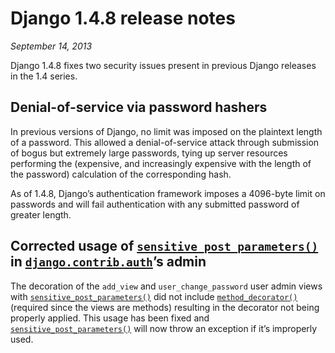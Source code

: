 # Django 1.4.8 release notes

*September 14, 2013*

Django 1.4.8 fixes two security issues present in previous Django releases in
the 1.4 series.

## Denial-of-service via password hashers

In previous versions of Django, no limit was imposed on the plaintext
length of a password. This allowed a denial-of-service attack through
submission of bogus but extremely large passwords, tying up server
resources performing the (expensive, and increasingly expensive with
the length of the password) calculation of the corresponding hash.

As of 1.4.8, Django’s authentication framework imposes a 4096-byte
limit on passwords and will fail authentication with any submitted
password of greater length.

## Corrected usage of [`sensitive_post_parameters()`](../howto/error-reporting.md#django.views.decorators.debug.sensitive_post_parameters) in [`django.contrib.auth`](../topics/auth/index.md#module-django.contrib.auth)’s admin

The decoration of the `add_view` and `user_change_password` user admin
views with [`sensitive_post_parameters()`](../howto/error-reporting.md#django.views.decorators.debug.sensitive_post_parameters)
did not include [`method_decorator()`](../ref/utils.md#django.utils.decorators.method_decorator) (required
since the views are methods) resulting in the decorator not being properly
applied. This usage has been fixed and
[`sensitive_post_parameters()`](../howto/error-reporting.md#django.views.decorators.debug.sensitive_post_parameters) will now
throw an exception if it’s improperly used.
